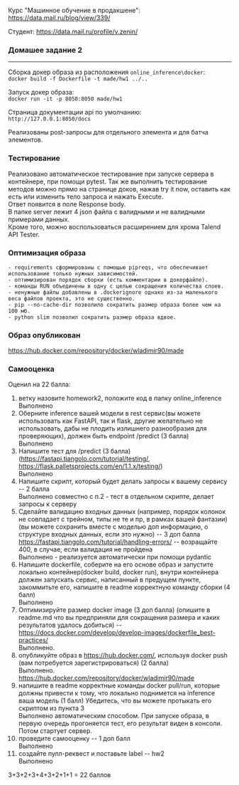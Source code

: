 Курс "Машинное обучение в продакшене":
https://data.mail.ru/blog/view/339/

Студент:
https://data.mail.ru/profile/v.zenin/

### Домашее задание 2  
-----------

Сборка докер образа из расположения `online_inference\docker`:  
	`docker build -f Dockerfile -t made/hw1 ../..`
  
Запуск докер образа:  
	`docker run -it -p 8050:8050 made/hw1`  
  
Страница документации api по умолчанию:  
	`http://127.0.0.1:8050/docs`  
  
Реализованы post-запросы для отдельного элемента и для батча элементов.  
  
### Тестирование  
Реализовано автоматическое тестирование при запуске сервера в контейнере, при помощи pytest.
Так же выполнить тестирование методов можно прямо на странице доков, нажав try it now, оставить как есть или изменить тело запроса и нажать Execute.  
Ответ появится в поле Response body.  
В папке server лежит 4 json файла с валидными и не валидными примерами данных.  
Кроме того, можно воспользоваться расширением для хрома Talend API Tester.  
  
### Оптимизация образа  
	- requirements сформированы с помощью pipreqs, что обеспечивает использование только нужных зависимостей.  
	- оптимизирован порядок сборки (есть комментарии в докерфайле).  
	- команды RUN объединены в одну с целью сокращения количества слоев.  
	- ненужные файлы добавлены в .dockerignore однако из-за маленького веса файлов проекта, это не существенно.  
	- pip --no-cache-dir позволило сократить размер образа более чем на 100 мб.  
	- python slim позволил сократить размер образа вдвое.  
  
### Образ опубликован  
https://hub.docker.com/repository/docker/wladimir90/made  
  
### Самооценка  
Оценил на 22 балла:  
1. ветку назовите homework2, положите код в папку online_inference  
Выполнено  
2. Оберните inference вашей модели в rest сервис(вы можете использовать как FastAPI, так и flask, другие желательно не использовать, дабы не плодить излишнего разнообразия для проверяющих), должен быть endpoint /predict (3 балла)  
Выполнено  
3. Напишите тест для /predict  (3 балла) (https://fastapi.tiangolo.com/tutorial/testing/, https://flask.palletsprojects.com/en/1.1.x/testing/)  
Выполнено  
4. Напишите скрипт, который будет делать запросы к вашему сервису -- 2 балла  
Выполнено совместно с п.2 - тест в отдельном скрипте, делает запросы к серверу  
5. Сделайте валидацию входных данных (например, порядок колонок не совпадает с трейном, типы не те и пр, в рамках вашей фантазии)  (вы можете сохранить вместе с моделью доп информацию, о структуре входных данных, если это нужно) -- 3 доп балла  
https://fastapi.tiangolo.com/tutorial/handling-errors/ -- возращайте 400, в случае, если валидация не пройдена  
Выполнено - реализуется автоматически при помощи pydantic  
6. Напишите dockerfile, соберите на его основе образ и запустите локально контейнер(docker build, docker run), внутри контейнера должен запускать сервис, написанный в предущем пункте, закоммитьте его, напишите в readme корректную команду сборки (4 балл)  
Выполнено  
7. Оптимизируйте размер docker image (3 доп балла) (опишите в readme.md что вы предприняли для сокращения размера и каких результатов удалось добиться)  -- https://docs.docker.com/develop/develop-images/dockerfile_best-practices/  
Выполнено.  
8. опубликуйте образ в https://hub.docker.com/, используя docker push (вам потребуется зарегистрироваться) (2 балла)  
Выполнено. https://hub.docker.com/repository/docker/wladimir90/made  
9. напишите в readme корректные команды docker pull/run, которые должны привести к тому, что локально поднимется на inference ваша модель (1 балл)
Убедитесь, что вы можете протыкать его скриптом из пункта 3  
Выполнено автоматическим способом. При запуске образа, в первую очередь прогоняется тест, его результат виден в консоли. Потом стартует сервер.  
10. проведите самооценку -- 1 доп балл  
Выполнено  
11. создайте пулл-реквест и поставьте label -- hw2  
Выполнено  
  
3+3+2+3+4+3+2+1+1 = 22 баллов
